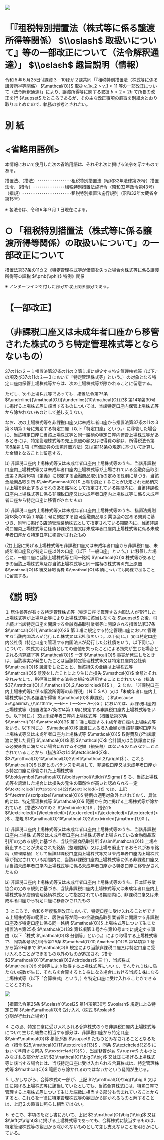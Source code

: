 ![](https://www.nta.go.jp/tmp/c52fcb68-18ca-49d8-aa64-5b569ee4e4b9/images/deeb10dddf96b5829591e279a0377deb3f34510e85a5818b4e529ef09bfe2152.jpg)

# 「『租税特別措置法（株式等に係る譲渡所得等関係） $\\oslash$ 取扱いについて』等の一部改正について（法令解釈通達）」 $\\oslash$ 趣旨説明（情報）

令和６年６月25日付課資３－10ほか２課共同「『租税特別措置法（株式等に係る譲渡所得等関係） $\\mathcal{O})$ 取扱 $v\_{1}v\_{2}>v\_{1}>11$ 等の一部改正について（法令解釈通達）」により、譲渡所得等に関する取扱 $b>2=2b$ て所要の改正を行 $\\supset$ たところであるが、その主な改正事項の趣旨を別紙のとおり取りまとめたので、執務の参考とされたい。

# 別 紙

# <省略用語例>

本情報において使用した次の省略用語は、それぞれ次に掲げる法令を示すものである。

措置法、（措法）････････････････租税特別措置法（昭和32年法律第26号）措置法令、（措令）･･･････････････租税特別措置法施行令（昭和32年政令第43号）（措規）･･･････････････････････租税特別措置法施行規則（昭和32年大蔵省令第15号）

※ 各法令は、令和６年９月１日現在による。

# ○ 「租税特別措置法（株式等に係る譲渡所得等関係）の取扱いについて」の一部改正について

措置法第37条の11の２《特定管理株式等が価値を失った場合の株式等に係る譲渡所得等の課税 $\\pmb{\\phi}$ 特例》関係

※ アンダーラインを付した部分が改正関係部分である。

# 【一部改正】

# （非課税口座又は未成年者口座から移管された株式のうち特定管理株式等とならないもの）

37の11の２－１措置法第37条の11の２第１項に規定する特定管理株式等（以下この項及び37の11の２―３において「特定管理株式等」という。）の対象となる特定口座内保管上場株式等からは、次の上場株式等が除かれることに留意する。

ただし、次の上場株式等であっても、措置法令第25条 $\\underline{{\\mathcal{O}}}\\underline{{10\\mathcal{O}}}2$ 第14項第30号に掲げる上場株式等に該当するものについては、当該特定口座内保管上場株式等から除かれないものとして差し支えない。

なお、次の上場株式等を非課税口座又は未成年者口座から措置法第37条の11の３第３項第１号に規定する特定口座（以下「特定口座」という。）に移管した場合に、当該特定口座に当該上場株式等と同一銘柄の特定口座内保管上場株式等があるときには、特定管理株式等の売上原価の額又は取得費の額は、所得税法令第108条第１項《有価証券の法定評価方法》又は第118条の規定に基づいて計算した金額となることに留意する。

⑴ 非課税口座内上場株式等又は未成年者口座内上場株式等のうち、当該非課税口座内上場株式等又は未成年者口座内上場株式等が上場されている金融商品取引法第２条第16項《定義》に規定する金融商品取引所の定める規則に基づき、当該金融商品取引所 $\\sim!\\mathcal{O})$ 上場を廃止することが決定された銘柄又は上場を廃止するおそれのある銘柄として指定されている期間内に、当該非課税口座内上場株式等に係る非課税口座又は未成年者口座内上場株式等に係る未成年者口座から特定口座に移管がされたもの

⑵ 非課税口座内上場株式等又は未成年者口座内上場株式等のうち、措置法規則第18条の10第１項第１号に規定する認可金融商品取引業協会の定める規則に基づき、同号に掲げる店頭管理銘柄株式として指定されている期間内に、当該非課税口座内上場株式等に係る非課税口座又は未成年者口座内上場株式等に係る未成年者口座から特定口座に移管がされたもの

(注)上記に掲げる上場株式等を非課税口座又は未成年者口座から非課税口座、未成年者口座及び特定口座以外の口座（以下「一般口座」という。）に移管した場合に、一般口座に当該上場株式等と同一銘柄 $\\mathcal{O})$ 株式等があるときの当該上場株式等及び当該上場株式等と同一銘柄の株式等の売上原価 $\\mathcal{O})$ 額又は取得費 $\\mathcal{O})$ 額についても同様であることに留意する。

# 《説 明》

１ 居住者等が有する特定管理株式等（特定口座で管理する内国法人が発行した上場株式等が上場廃止等により上場株式等に該当しなくな $\\supset$ た後、引き続き当該特定口座を開設する金融商品取引業者等に開設される措置法第37条 $\\mathcal{O}11,\\mathcal{O}2$ 第１項に規定する特定管理口座において管理する当該内国法人が発行した株式又は公社債をいう。以下同じ。）又は特定口座内公社債（特定口座で管理する内国法人が発行した公社債をいう。以下同じ。）について、株式又は公社債としての価値を失ったことによる損失が生じた場合とされる清算結了等 $\\mathcal{O})$ 一定 $\\mathcal{O}$ 事実が発生したときは、当該事実が発生したことは当該特定管理株式等又は特定口座内公社債 $\\mathcal{O})$ 譲渡をしたことと、当該損失の金額は上場株式等 $\\mathcal{O}$ 譲渡をしたことにより生じた損失 $\\mathcal{O}$ 金額とそれぞれみなして、所得税に関する法令の規定を適用することとされている（措法 $37,\\mathcal{O},11,\\mathcal{O},2,\\textcircled{1})$ ）。２ なお、「非課税口座内上場株式等に係る譲渡所得等の非課税」（ＮＩＳＡ）又は「未成年者口座内上場株式等に係る譲渡所得等 $\\mathcal{O}$ 非課税」（ $\\because x=\\gamma\_{\\mathrm{ ~~N~~ I ~~S~~ A~}}$ ）においては、非課税口座内上場株式等（措置法第37条の14第１項に規定する非課税口座内上場株式等をいう。以下同じ。）又は未成年者口座内上場株式等（措置法第37条 $\\mathcal{O}14\\mathcal{O}2$ 第１項に規定する未成年者口座内上場株式等をいう。以下同じ。） $\\mathcal{O}$ 譲渡による収入金額が当該非課税口座内上場株式等又は未成年者口座内上場株式等 $\\mathcal{O})$ 取得費及び当該譲渡に要した費用 $\\mathcal{O})$ 額 $\\mathcal{O}$ 合計額又は当該譲渡に係る必要経費に満たない場合における不足額（損失額）はないものとみなすこととされていることから（措法37の14 $\\textcircled{2}$ 、 $37\\mathcal{O}14\\mathcal{O}2\\left(\\mathcal{2}\\right)$ ）、これら $\\mathcal{O}$ 規定とのバランスを考慮して、非課税口座又は未成年者口座から特定口座に移管された上場株式等 $\\boldsymbol{\\mathcal{O}}\\boldsymbol{\\tilde{\\Sigma}}$ ち、当該上場株式等を譲渡した場合には損失の発生の蓋然性が高いと認められる一定 $\\textcircled{1}t\\textcircled{2}t\\textcircled{<}t$ ては、上記 $^\\textrm{\\scriptsize1}\\mathcal{O})$ 特例の適用対象外とされており、具体的には、特定管理株式等 $\\mathcal{O}$ 範囲から次に掲げる上場株式等が除かれている（措法37の11の２ $\\textcircled{1}$ 、措令25 $\\textcircled{>}\\textcircled{>}\\textcircled{>}\\textcircled{>}\\textcircled{>}$ 、措規 $18\\mathcal{O}10\\mathcal{O}2\\textcircled{\\mathrm{1}}$ ）。

⑴ 非課税口座内上場株式等又は未成年者口座内上場株式等のうち、当該非課税口座内上場株 式等又は未成年者口座内上場株式等が上場されている金融商品取引所の定める規則に基づき、当該金融商品取引所 $\\sim!\\mathcal{O})$ 上場を廃止することが決定された銘柄（整理銘柄）又は上場を廃止するおそれがある銘柄（監理銘柄）として当該非課税口座内上場株式等又は未成年者口座内上場株式等が指定されている期間内に、当該非課税口座内上場株式等に係る非課税口座又は当該未成年者口座内上場株式等に係る未成年者口座から特定口座に移管がされたもの

⑵ 非課税口座内上場株式等又は未成年者口座内上場株式等のうち、日本証券業協会の定める規則に基づき、当該非課税口座内上場株式等又は未成年者口座内上場株式等が店頭管理銘柄株式として指定されている期間内に、非課税口座又は未成年者口座から特定口座に移管がされたもの

３ ところで、令和６年度税制改正において、特定口座に受け入れることができる上場株式等の範囲に、居住者等が同一の金融商品取引業者等に開設する非課税口座及び特定口座に係る同一銘柄 $\\mathcal{O})$ 上場株式等について生じた措置法令第25条 $\\mathcal{O}13$ 第12項第１号から第10号までに規定する事由（以下「株式 $\\mathcal{O})$ 分割等」という。）により取得する上場株式等で、同項各号及び同令第25条 $\\mathcal{O}10,\\mathcal{O}2$ 第14項第１号から第29号まで $\\mathcal{O}$ 規定により当該非課税口座又は特定口座に受け入れることができるもの以外のものが追加され（措令 $25\\mathcal{O}10\\mathcal{O}2\\circledast$ 三十）、当該株式 $\\mathcal{O}$ 分割等により取得する上場株式等について、それぞれ１株に満たない端数が生じ、それらを合算すると１株になる場合における当該１株になる上場株式等（以下「合算株式」という。）を特定口座に受け入れることができることとされた。

![](https://www.nta.go.jp/tmp/c52fcb68-18ca-49d8-aa64-5b569ee4e4b9/images/fed576e6fb78aeea676bd80c257d324bdbd4178640c53101b65938d1dc7e4566.jpg)

【措置法令第25条 $\\oslash10\\osl2$ 第14項第30号 $\\oslash$ 規定による特定口座 $\\sim!\\mathcal{O}$ 受け入れ（株式 $\\oslash$ 分割が行われた場合）】

４ この点、特定口座に受け入れられる合算株式のうち非課税口座内上場株式等について生じた端数に相当する部分は、非課税口座から特定口座 $\\sim!\\mathcal{O})$ 移管があ $\\supset$ たものとみなされることとなるため（措令 $25,\\mathcal{O}13\\textcircled{13}$ 、同条 $\\textcircled{32}$ において準用する同条 $\\textcircled{13}$ ）、当該移管があ $\\supset$ たものとみなされる部分が上記 $2;\\mathcal{O}\\big(1\\big)$ 又は⑵に掲げる上場株式等に該当する場合には、当該特定口座に受け入れられる合算株式は、特定管理株式等 $\\mathcal{O})$ 範囲から除かれるのではないかという疑問が生じる。

５ しかしながら、合算株式の一部が、上記 $2;\\mathcal{O}\\big(1\\big)$ 又は⑵に掲げる上場株式等に該当していたとしても、当該合算株式には、特定口座で管理する上場株式等について生じた端数に相当する部分も含まれていることからすると、これらを一律に特定管理株式等の範囲から除かれるものと解することは、上記２の趣旨に照らし相当ではない。

６ そこで、本項のただし書において、上記 $2;\\mathcal{O}\\big(1\\big)$ 又は $\\left(2\\right)$ に掲げる上場株式等であっても、合算株式に該当するものは、特定管理株式等の範囲から除かれないものとして差し支えないことを明らかにしている。